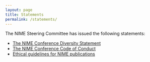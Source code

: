 ```yaml
---
layout: page
title: Statements
permalink: /statements/
---
```


The NIME Steering Committee has issued the following statements:

* [The NIME Conference Diversity Statement]({{site.baseurl}}/diversity/)
* [The NIME Conference Code of Conduct]({{site.baseurl}}/code-of-conduct)	
* [Ethical guidelines for NIME publications]({{site.baseurl}}/publication-ethics/)‎

